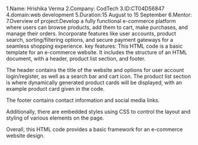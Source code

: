 1.Name: Hrishika Verma
2.Company: CodTech
3.ID:CT04DS6847
4.domain:web development
5.Duration:15 August to 15 September
6.Mentor:
7.Overview of project:Develop a fully functional e-commerce platform where users can
browse products, add them to cart, make purchases, and manage
their orders. Incorporate features like user accounts, product
search, sorting/filtering options, and secure payment gateways for
a seamless shopping experience.
key features:
This HTML code is a basic template for an e-commerce website. It includes the structure of an HTML document, with a header, product list section, and footer. 

The header contains the title of the website and options for user account login/register, as well as a search bar and cart icon. The product list section is where dynamically generated product cards will be displayed, with an example product card given in the code. 

The footer contains contact information and social media links.

Additionally, there are embedded styles using CSS to control the layout and styling of various elements on the page.

Overall, this HTML code provides a basic framework for an e-commerce website design.



 
 
 


